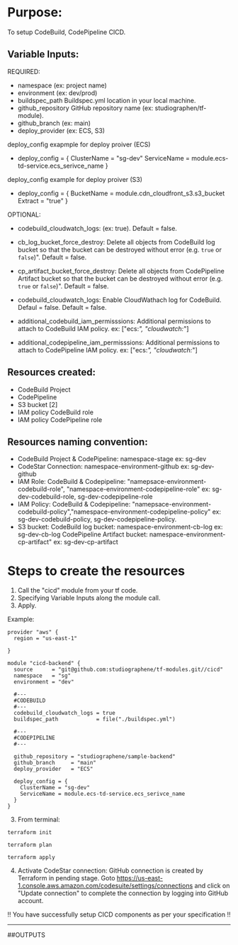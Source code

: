 # Purpose:
To setup CodeBuild, CodePipeline CICD.
                                                 

## Variable Inputs:

REQUIRED:

- namespace                  (ex: project name)
- environment                (ex: dev/prod)
- buildspec_path             Buildspec.yml location in your local machine.
- github_repository          GitHub repository name (ex: studiographen/tf-module).
- github_branch              (ex: main)
- deploy_provider            (ex: ECS, S3)

deploy_config exapmple for deploy proiver (ECS)
- deploy_config = {
    ClusterName = "sg-dev"
    ServiceName = module.ecs-td-service.ecs_serivce_name
  }

deploy_config example for deploy proiver (S3)
- deploy_config = {
    BucketName = module.cdn_cloudfront_s3.s3_bucket
    Extract    = "true"
  }

OPTIONAL:

- codebuild_cloudwatch_logs:        (ex: true). Default = false.

- cb_log_bucket_force_destroy:      Delete all objects from CodeBuild log bucket so that the bucket can be destroyed without error (e.g. `true` or `false`)". Default = false.

- cp_artifact_bucket_force_destroy: Delete all objects from CodePipeline Artifact bucket so that the bucket can be destroyed without error (e.g. `true` or `false`)". Default = false.

- codebuild_cloudwatch_logs:                Enable CloudWathach log for CodeBuild. Defaul = false.
                                            Default     = false.

- additional_codebuild_iam_permisssions:    Additional permissions to attach to CodeBuild IAM policy.
                                            ex: ["ecs:*", "cloudwatch:*"]

- additional_codepipeline_iam_permisssions: Additional permissions to attach to CodePipeline IAM policy.                                     ex: ["ecs:*", "cloudwatch:*"]

## Resources created:

- CodeBuild Project
- CodePipeline
- S3 bucket    [2]                    
- IAM policy CodeBuild role
- IAM policy CodePipeline role                                  

## Resources naming convention:

- CodeBuild Project & CodePipeline: namespace-stage
    ex: sg-dev
- CodeStar Connection: namespace-environment-github
    ex: sg-dev-github
- IAM Role: CodeBuild & Codepipeline: "namepsace-environment-codebuild-role", "namespace-environment-codepipeline-role" 
    ex: sg-dev-codebuild-role, sg-dev-codepipeline-role
- IAM Policy: CodeBuild & Codepipeline: "namepsace-environment-codebuild-policy","namespace-environment-codepipeline-policy"
    ex: sg-dev-codebuild-policy, sg-dev-codepipeline-policy.
- S3 bucket:
  CodeBuild log bucket: namespace-environment-cb-log
    ex: sg-dev-cb-log
  CodePipeline Artifact bucket: namespace-environment-cp-artifact"
    ex: sg-dev-cp-artifact

# Steps to create the resources

1. Call the "cicd" module from your tf code.
3. Specifying Variable Inputs along the module call.
4. Apply.

Example:

```
provider "aws" {
  region = "us-east-1"

}

module "cicd-backend" {
  source      = "git@github.com:studiographene/tf-modules.git//cicd"
  namespace   = "sg"
  environment = "dev"

  #---
  #CODEBUILD
  #---
  codebuild_cloudwatch_logs = true
  buildspec_path            = file("./buildspec.yml")

  #---
  #CODEPIPELINE
  #---

  github_repository = "studiographene/sample-backend"
  github_branch     = "main"
  deploy_provider   = "ECS"

  deploy_config = {
    ClusterName = "sg-dev"
    ServiceName = module.ecs-td-service.ecs_serivce_name
  }
}

```

3. From terminal: 

```
terraform init
```
```
terraform plan
```
```
terraform apply
```

4. Activate CodeStar connection:
    GitHub connection is created by Terraform in pending stage.
    Goto https://us-east-1.console.aws.amazon.com/codesuite/settings/connections and click on "Update connection" to complete the connection
    by logging into GitHub account.

!! You have successfully setup CICD components as per your specification !!

---


##OUTPUTS

```
```
